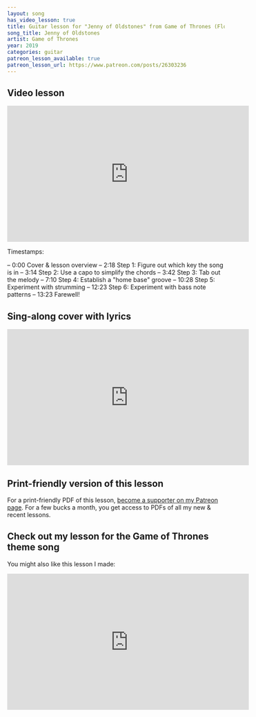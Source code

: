 ```yaml
---
layout: song
has_video_lesson: true
title: Guitar lesson for "Jenny of Oldstones" from Game of Thrones (Florence and the Machine)
song_title: Jenny of Oldstones
artist: Game of Thrones
year: 2019
categories: guitar
patreon_lesson_available: true
patreon_lesson_url: https://www.patreon.com/posts/26303236
---
```


## Video lesson

<iframe width="560" height="315" src="https://www.youtube.com/embed/D91MLr19uRw?showinfo=0" frameborder="0" allowfullscreen></iframe>

Timestamps:

– 0:00 Cover & lesson overview
– 2:18 Step 1: Figure out which key the song is in
– 3:14 Step 2: Use a capo to simplify the chords
– 3:42 Step 3: Tab out the melody
– 7:10 Step 4: Establish a "home base" groove
– 10:28 Step 5: Experiment with strumming
– 12:23 Step 6: Experiment with bass note patterns
– 13:23 Farewell!

## Sing-along cover with lyrics

<iframe width="560" height="315" src="https://www.youtube.com/embed/HuQWwlOUOPw?showinfo=0" frameborder="0" allowfullscreen></iframe>

<!-- Coming soon! -->

## Print-friendly version of this lesson

For a print-friendly PDF of this lesson, [become a supporter on my Patreon page](https://www.patreon.com/posts/26303236). For a few bucks a month, you get access to PDFs of all my new & recent lessons.



## Check out my lesson for the Game of Thrones theme song

You might also like this lesson I made:

<iframe width="560" height="315" src="https://www.youtube.com/embed/u_1fqr5OCMU?showinfo=0" frameborder="0" allowfullscreen></iframe>
